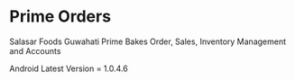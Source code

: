 # Prime Orders

Salasar Foods Guwahati Prime Bakes Order, Sales, Inventory Management and Accounts

Android Latest Version = 1.0.4.6
